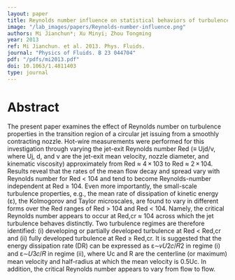 ```yaml
---
layout: paper
title: Reynolds number influence on statistical behaviors of turbulence in a circular free jet
image: "/lab_images/papers/Reynolds-number-influence.png"
authors: Mi Jianchun*; Xu Minyi; Zhou Tongming
year: 2013
ref: Mi Jianchun. et al. 2013. Phys. Fluids.
journal: "Physics of Fluids. B 23 044704"
pdf: "/pdfs/mi2013.pdf"
doi: 10.1063/1.4811403
type: journal
---
```


# Abstract

The present paper examines the effect of Reynolds number on turbulence properties in the transition region of a circular jet issuing from a smoothly contracting nozzle. Hot-wire measurements were performed for this investigation through varying the jet-exit Reynolds number Red (≡ Ujd/ν, where Uj, d, and ν are the jet-exit mean velocity, nozzle diameter, and kinematic viscosity) approximately from Red ≈ 4 × 103 to Red ≈ 2 × 104. Results reveal that the rates of the mean flow decay and spread vary with Reynolds number for Red < 104 and tend to become Reynolds-number independent at Red ≥ 104. Even more importantly, the small-scale turbulence properties, e.g., the mean rate of dissipation of kinetic energy (ɛ), the Kolmogorov and Taylor microscales, are found to vary in different forms over the Red ranges of Red > 104 and Red < 104. Namely, the critical Reynolds number appears to occur at Red,cr ≈ 104 across which the jet turbulence behaves distinctly. Two turbulence regimes are therefore identified: (i) developing or partially developed turbulence at Red < Red,cr and (ii) fully developed turbulence at Red ≥ Red,cr. It is suggested that the energy dissipation rate (DR) can be expressed as ɛ∼𝜈𝑈2𝑐/𝑅2 in regime (i) and ɛ∼𝑈3𝑐/𝑅 in regime (ii), where Uc and R are the centerline (or maximum) mean velocity and half-radius at which the mean velocity is 0.5Uc. In addition, the critical Reynolds number appears to vary from flow to flow.
